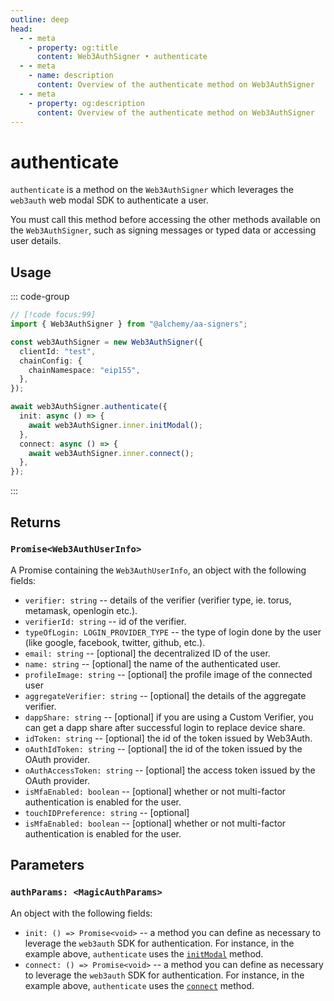 ```yaml
---
outline: deep
head:
  - - meta
    - property: og:title
      content: Web3AuthSigner • authenticate
  - - meta
    - name: description
      content: Overview of the authenticate method on Web3AuthSigner
  - - meta
    - property: og:description
      content: Overview of the authenticate method on Web3AuthSigner
---
```


# authenticate

`authenticate` is a method on the `Web3AuthSigner` which leverages the `web3auth` web modal SDK to authenticate a user.

You must call this method before accessing the other methods available on the `Web3AuthSigner`, such as signing messages or typed data or accessing user details.

## Usage

::: code-group

```ts [example.ts]
// [!code focus:99]
import { Web3AuthSigner } from "@alchemy/aa-signers";

const web3AuthSigner = new Web3AuthSigner({
  clientId: "test",
  chainConfig: {
    chainNamespace: "eip155",
  },
});

await web3AuthSigner.authenticate({
  init: async () => {
    await web3AuthSigner.inner.initModal();
  },
  connect: async () => {
    await web3AuthSigner.inner.connect();
  },
});
```

:::

## Returns

### `Promise<Web3AuthUserInfo>`

A Promise containing the `Web3AuthUserInfo`, an object with the following fields:

- `verifier: string` -- details of the verifier (verifier type, ie. torus, metamask, openlogin etc.).
- `verifierId: string` -- id of the verifier.
- `typeOfLogin: LOGIN_PROVIDER_TYPE` -- the type of login done by the user (like google, facebook, twitter, github, etc.).
- `email: string` -- [optional] the decentralized ID of the user.
- `name: string` -- [optional] the name of the authenticated user.
- `profileImage: string` -- [optional] the profile image of the connected user
- `aggregateVerifier: string` -- [optional] the details of the aggregate verifier.
- `dappShare: string` -- [optional] if you are using a Custom Verifier, you can get a dapp share after successful login to replace device share.
- `idToken: string` -- [optional] the id of the token issued by Web3Auth.
- `oAuthIdToken: string` -- [optional] the id of the token issued by the OAuth provider.
- `oAuthAccessToken: string` -- [optional] the access token issued by the OAuth provider.
- `isMfaEnabled: boolean` -- [optional] whether or not multi-factor authentication is enabled for the user.
- `touchIDPreference: string` -- [optional]
- `isMfaEnabled: boolean` -- [optional] whether or not multi-factor authentication is enabled for the user.

## Parameters

### `authParams: <MagicAuthParams>`

An object with the following fields:

- `init: () => Promise<void>` -- a method you can define as necessary to leverage the `web3auth` SDK for authentication. For instance, in the example above, `authenticate` uses the [`initModal`](https://web3auth.io/docs/sdk/pnp/web/modal/initialize#initmodal) method.
- `connect: () => Promise<void>` -- a method you can define as necessary to leverage the `web3auth` SDK for authentication. For instance, in the example above, `authenticate` uses the [`connect`](https://web3auth.io/docs/sdk/pnp/web/modal/usage) method.

